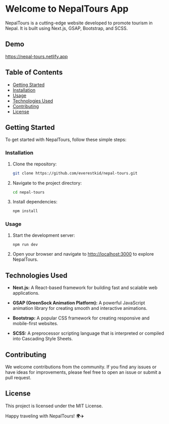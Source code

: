 # Welcome to NepalTours App

NepalTours is a cutting-edge website developed to promote tourism in Nepal. It is built using Next.js, GSAP, Bootstrap, and SCSS.

## Demo
https://nepal-tours.netlify.app


## Table of Contents
- [Getting Started](#getting-started)
- [Installation](#installation)
- [Usage](#usage)
- [Technologies Used](#technologies-used)
- [Contributing](#contributing)
- [License](#license)


## Getting Started

To get started with NepalTours, follow these simple steps:

### Installation

1. Clone the repository:
   ```bash
   git clone https://github.com/everestkid/nepal-tours.git
   ```

2. Navigate to the project directory:
   ```bash
   cd nepal-tours
   ```

3. Install dependencies:
   ```bash
   npm install
   ```

### Usage

1. Start the development server:
   ```bash
   npm run dev
   ```

2. Open your browser and navigate to [http://localhost:3000](http://localhost:3000) to explore NepalTours.

## Technologies Used

- **Next.js:** A React-based framework for building fast and scalable web applications.
 
- **GSAP (GreenSock Animation Platform):** A powerful JavaScript animation library for creating smooth and interactive animations.

- **Bootstrap:** A popular CSS framework for creating responsive and mobile-first websites.

- **SCSS:** A preprocessor scripting language that is interpreted or compiled into Cascading Style Sheets.

## Contributing

We welcome contributions from the community. If you find any issues or have ideas for improvements, please feel free to open an issue or submit a pull request. 

## License

This project is licensed under the MIT License.

Happy traveling with NepalTours! 🌍✈️
